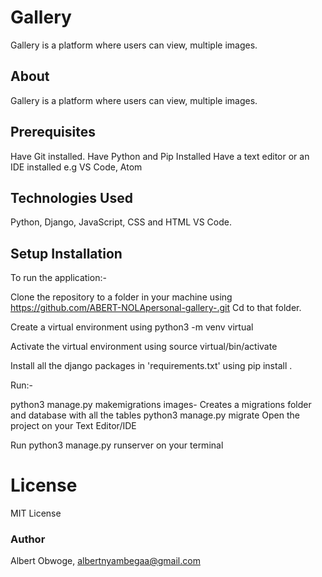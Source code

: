 # Gallery
Gallery is a platform where users can view, multiple images.
## About
Gallery is a platform where users can view, multiple images.

## Prerequisites
Have Git installed.
Have Python and Pip Installed
Have a text editor or an IDE installed e.g VS Code, Atom
## Technologies Used
Python, Django, JavaScript, CSS and HTML
VS Code.
## Setup Installation
To run the application:-

Clone the repository to a folder in your machine using https://github.com/ABERT-NOLApersonal-gallery-.git
Cd to that folder.

Create a virtual environment using python3 -m venv virtual

Activate the virtual environment using source virtual/bin/activate

Install all the django packages in 'requirements.txt' using pip install <package-name>.

Run:-

python3 manage.py makemigrations images- Creates a migrations folder and database with all the tables
python3 manage.py migrate
Open the project on your Text Editor/IDE

Run python3 manage.py runserver on your terminal
# License
MIT License
### Author
Albert Obwoge,
albertnyambegaa@gmail.com


